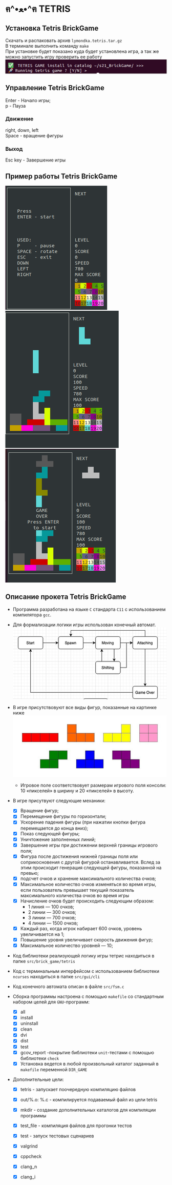 # ฅ^•ﻌ•^ฅ   TETRIS 
## Установка Tetris BrickGame 
Скачать и распаковать архив `lymondka.tetris.tar.gz`  
В терминале выполнить команду `make`  
При установке будет показано куда будет установлена игра, а так же можно запустить игру проверить ее работу  
![установка игры](misc/img/install.png)

## Управление Tetris BrickGame
Enter - Начало игры;  
p - Пауза 
### Движение  
right, down, left  
Space - вращение фигуры
### Выход  
Esc key - Завершение игры 

## Пример работы Tetris BrickGame
![1](misc/img/gameStart.png)  
![2](misc/img/game.png)    
![3](misc/img/gameOver.png)  

## Описание прокета Tetris BrickGame
- Программа разработана на языке `С` стандарта `C11` с использованием компилятора `gcc`.

- Для формализации логики игры использован конечный автомат.  
  ![Автомат](misc/img/tetris.png)
  
- В игре присутствовуют все виды фигур, показанные на картинке ниже  
         ![Фигуры](misc/img/tetris-pieces.png)
  -  Игровое поле соответствовует размерам игрового поля консоли: 10 «пикселей» в ширину и 20 «пикселей» в высоту.
- В игре присутвуют следующие механики:
  - [x] Вращение фигур;  
  - [x] Перемещение фигуры по горизонтали;  
  - [x] Ускорение падения фигуры (при нажатии кнопки фигура перемещается до конца вниз);  
  - [x] Показ следующей фигуры;  
  - [x] Уничтожение заполненных линий;  
  - [x] Завершение игры при достижении верхней границы игрового поля;  
  - [x] Фигура после достижения нижней границы поля или соприкосновения с другой фигурой останавливается. Вслед за этим происходит генерация следующей фигуры, показанной на превью;  
  - [x] подсчет очков и хранение максимального количества очков;  
  - [x]  Максимальное количество очков изменяться во время игры, если пользователь превышает текущий показатель максимального количества очков во время игры
  - [x]  Начисление очков будет происходить следующим образом:
      - 1 линия — 100 очков;
      - 2 линии — 300 очков;
      - 3 линии — 700 очков;
      - 4 линии — 1500 очков;
  - [x] Каждый раз, когда игрок набирает 600 очков, уровень увеличивается на 1;   
  - [x] Повышение уровня увеличивает скорость движения фигур;  
  - [x] Максимальное количество уровней — 10;   
  
-  Код библиотеки реализующей логику игры тетрис находиться в папке `src/brick_game/tetris`  
-  Код с терминальным интерфейсом с использованием библиотеки `ncurses` находиться в папке `src/gui/cli`
-  Код конечного автомата описан в файле `src/fsm.c` 
- Сборка программы настроена с помощью `makefile` со стандартным набором целей для `GNU`-программ:
  - [x] all
  - [x] install
  - [x] uninstall
  - [x] clean
  - [x] dvi
  - [x] dist
  - [x] test
  - [x] gcov_report -покрытие библиотеки `unit`-тестами с помощью библиотеки `check` 
  - [x] Установка ведется в любой произвольный каталог  заданный в `makefile` переменной `DIR_GAME`
      
- Дополнительные цели:
    - [x] tetris - запускает поочередную компиляцию файлов
    - [x] out/%.o: %.c - компилируется подаваемый файл из цели tetris
    - [x] mkdir - создание дополнительных каталогов для компиляции программы
    - [x] test_file - компиляция файлов для прогонки тестов
    - [x] test - запуск тестовых сценариев
    - [x] valgrind  
    - [x] cppcheck
    - [x] clang_n
    - [x] clang_i
          
